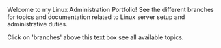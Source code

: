 Welcome to my Linux Administration Portfolio!  See the different branches for topics and documentation related to Linux server setup and administrative duties.  

Click on 'branches' above this text box see all available topics.
